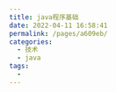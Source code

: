 ```yaml
---
title: java程序基础
date: 2022-04-11 16:58:41
permalink: /pages/a609eb/
categories:
  - 技术
  - java
tags:
  - 
---
```

